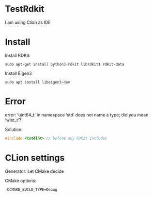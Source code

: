 # TestRdkit

I am using Clion as IDE

# Install
Install RDKit:

```commandline
sudo apt-get install python3-rdkit librdkit1 rdkit-data
```

Install Eigen3
```commandline
sudo apt install libeigen3-dev
```

# Error

error: ‘uint64_t’ in namespace ‘std’ does not name a type; did you mean ‘wint_t’?

Solution:
```c++
#include <cstdint> // before any RDKit includes
```

# CLion settings

Generator: Let CMake decide

CMake options:
```commandline
-DCMAKE_BUILD_TYPE=Debug
```